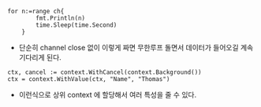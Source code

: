 ```
for n:=range ch{
		fmt.Println(n)
		time.Sleep(time.Second)
	}
```

- 단순히 channel close 없이 이렇게 짜면 무한루프 돌면서 데이터가 들어오길 계속 기다리게 된다.


```
ctx, cancel := context.WithCancel(context.Background())
ctx = context.WithValue(ctx, "Name", "Thomas")
```

- 이런식으로 상위 context 에 할당해서 여러 특성을 줄 수 있다.
